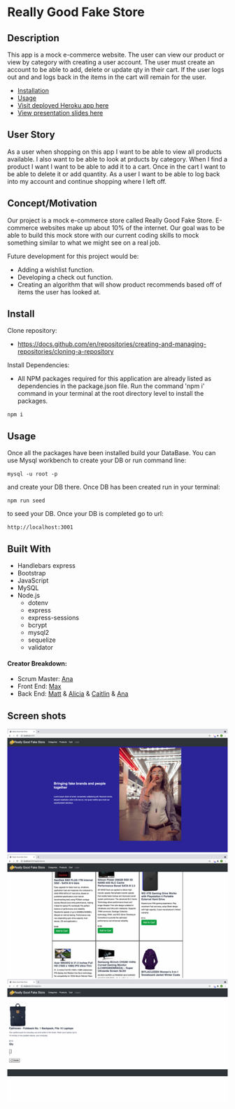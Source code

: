 # Really Good Fake Store


## Description

This app is a mock e-commerce website. The user can view our product or view by category with creating a user account. The user must create an account to be able to add, delete or update qty in their cart. If the user logs out and and logs back in the items in the cart will remain for the user. 


  * [Installation](#install)
  * [Usage](#usage)
  * [Visit deployed Heroku app here](https://really-good-fake-store.herokuapp.com/)
  * [View presentation slides here](https://docs.google.com/presentation/d/16h9slhOimONXTGtBx6qNiJgWqWdzq8vWGRG21bLmR60/edit#slide=id.ge6e60ce203_0_52)

## User Story
As a user when shopping on this app I want to be able to view all products available. I also want to be able to look at prducts by category. When I find a product I want I want to be able to add it to a cart. Once in the cart I want to be able to delete it or add quantity. As a user I want to be able to log back into my account and continue shopping where I left off. 

## Concept/Motivation

Our project is a mock e-commerce store called Really Good Fake Store. E-commerce websites make up about 10% of the internet. Our goal was to be able to build this mock store with our current coding skills to mock something similar to what we might see on a real job. 

Future development for this project would be:
* Adding a wishlist function.
* Developing a check out function.
* Creating an algorithm that will show product recommends based off of items the user has looked at. 


## Install

Clone repository: 
- https://docs.github.com/en/repositories/creating-and-managing-repositories/cloning-a-repository

Install Dependencies: 
- All NPM packages required for this application are already listed as dependencies in the package.json file. Run the command 'npm i' command in your terminal at the root directory level to install the packages. 
```
npm i
```


## Usage

Once all the packages have been installed build your DataBase. You can use Mysql workbench to create your DB or run command line:
```
mysql -u root -p
```
and create your DB there. Once DB has been created run in your terminal:
```
npm run seed
```
to seed your DB. Once your DB is completed go to url:
```
http://localhost:3001
```


## Built With

- Handlebars express
- Bootstrap
- JavaScript
- MySQL
- Node.js
  - dotenv
  - express
  - express-sessions
  - bcrypt
  - mysql2
  - sequelize
  - validator

#### Creator Breakdown:

- Scrum Master: [Ana](https://github.com/abanae)
- Front End: [Max](https://github.com/maximosandoval)
- Back End: [Matt](https://github.com/COcoder555) & [Alicia](https://github.com/aliciachamar) & [Caitlin](https://github.com/CaitlinSwickard) & [Ana](https://github.com/abanae)


## Screen shots

![Shot-1](public/img/homepage.png)
![Shot-1](public/img/product_page.png)
![Shot-1](public/img/cart.png)
